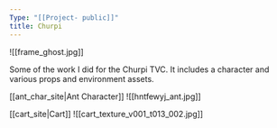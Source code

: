 ```yaml
---
Type: "[[Project- public]]"
title: Churpi
---
```

![[frame_ghost.jpg]]

Some of the work I did for the Churpi TVC. It includes a character and various props and environment assets. 

[[ant_char_site|Ant Character]]
![[hntfewyj_ant.jpg]]

[[cart_site|Cart]]
![[cart_texture_v001_t013_002.jpg]]